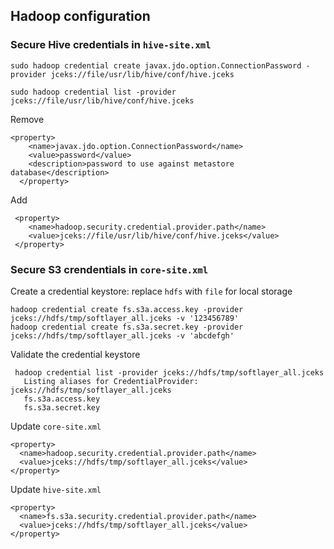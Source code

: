 ## Hadoop configuration

### Secure Hive credentials in `hive-site.xml`
```
sudo hadoop credential create javax.jdo.option.ConnectionPassword -provider jceks://file/usr/lib/hive/conf/hive.jceks
```

```
sudo hadoop credential list -provider jceks://file/usr/lib/hive/conf/hive.jceks
```

Remove
```
<property>
    <name>javax.jdo.option.ConnectionPassword</name>
    <value>password</value>
    <description>password to use against metastore database</description>
  </property>
```

Add
```
 <property>
    <name>hadoop.security.credential.provider.path</name>
    <value>jceks://file/usr/lib/hive/conf/hive.jceks</value>
 </property>
```  


### Secure S3 crendentials in `core-site.xml`
Create a credential keystore: replace `hdfs` with `file` for local storage
```
hadoop credential create fs.s3a.access.key -provider jceks://hdfs/tmp/softlayer_all.jceks -v '123456789'
hadoop credential create fs.s3a.secret.key -provider jceks://hdfs/tmp/softlayer_all.jceks -v 'abcdefgh'
```

Validate the credential keystore
```
 hadoop credential list -provider jceks://hdfs/tmp/softlayer_all.jceks
   Listing aliases for CredentialProvider: jceks://hdfs/tmp/softlayer_all.jceks
   fs.s3a.access.key
   fs.s3a.secret.key
```

Update `core-site.xml`
```
<property>
  <name>hadoop.security.credential.provider.path</name>
  <value>jceks://hdfs/tmp/softlayer_all.jceks</value>
</property>
```

Update `hive-site.xml`
```
<property>
  <name>fs.s3a.security.credential.provider.path</name>
  <value>jceks://hdfs/tmp/softlayer_all.jceks</value>
</property>
```
